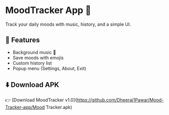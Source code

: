 # MoodTracker App 📱
Track your daily moods with music, history, and a simple UI.

## 🚀 Features
- Background music 🎵
- Save moods with emojis
- Custom history list
- Popup menu (Settings, About, Exit)

## ⬇️ Download APK
👉 [Download MoodTracker v1.0](https://github.com/Dheeraj1Pawar/Mood-Tracker-app/Mood Tracker.apk)

